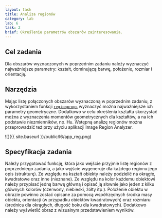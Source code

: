 ```yaml
---
layout: task
title: Analiza regionów
category: lab
lab: 6
task: 2
brief: Określenie parametrów obszarów zainteresowania.
---
```


## Cel zadania

Dla obszarów wyznaczonych w poprzednim zadaniu należy wyznaczyć najważniejsze parametry: kształt, dominującą barwę, położenie, rozmiar i orientację.

## Narzędzia

Mając listę połączonych obszarów wyznaczoną w poprzednim zadaniu, z wykorzystaniem funkcji [`regionprops`](https://uk.mathworks.com/help/images/ref/regionprops.html) wyznaczyć można najważniejsze ich parametry geometryczne. Dodatkowo w celu określenia kształtu skorzystać można z wyznaczenia momentów geometrycznych dla kształtów, a na ich podstawie niezmienników, np. Hu. Wstępną analizę regionów można przeprowadzić też przy użyciu aplikacji Image Region Analyzer.


![]({{ site.baseurl }}/public/l6/app_reg.png)

## Specyfikacja zadania

Należy przygotować funkcję, która jako wejście przyjmie listę regionów z poprzedniego zadania, a jako wyjście wygeneruje dla każdego regionu jego opis (strukturę).
Ze względu na kształt obiekty należy podzielić na okrągłe, kwadratowe oraz inne (nieznane). Ze względu na kolor każdemu obiektowi należy przypisać jedną barwę główną i opisać ją słownie jako jeden z kilku głównych kolorów (czerwony, niebieski, żółty itp.). Położenie obiektu w obrazie powinno zostać opisane za pomocą współrzędnych środka masy obiektu, orientacji (w przypadku obiektów kwadratowych) oraz rozmiaru (średnica dla okrągłych, długość boku dla kwadratowych). 
Dodatkowo należy wyświetlić obraz z wizualnym przedstawieniem wyników.



